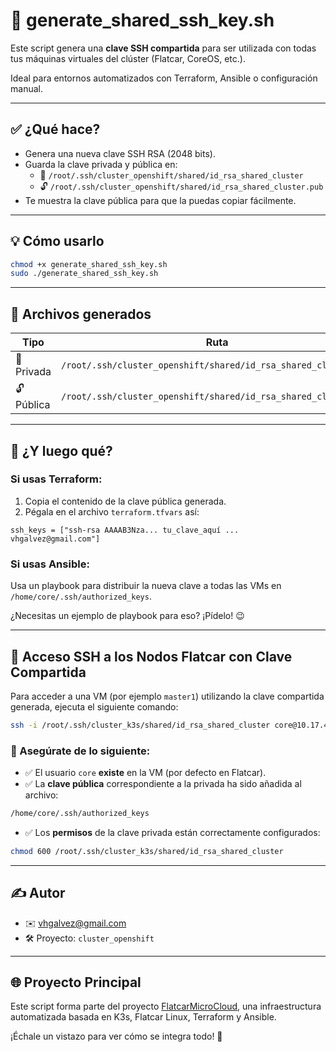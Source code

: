 
# 🔐 generate_shared_ssh_key.sh

Este script genera una **clave SSH compartida** para ser utilizada con todas tus máquinas virtuales del clúster (Flatcar, CoreOS, etc.).

Ideal para entornos automatizados con Terraform, Ansible o configuración manual.

---

## ✅ ¿Qué hace?

- Genera una nueva clave SSH RSA (2048 bits).
- Guarda la clave privada y pública en:
  - 🔐 `/root/.ssh/cluster_openshift/shared/id_rsa_shared_cluster`
  - 🔓 `/root/.ssh/cluster_openshift/shared/id_rsa_shared_cluster.pub`
- Te muestra la clave pública para que la puedas copiar fácilmente.

---

## 💡 Cómo usarlo

```bash
chmod +x generate_shared_ssh_key.sh
sudo ./generate_shared_ssh_key.sh
```

---

## 📁 Archivos generados

| Tipo       | Ruta                                                                 |
|------------|----------------------------------------------------------------------|
| 🔐 Privada | `/root/.ssh/cluster_openshift/shared/id_rsa_shared_cluster`         |
| 🔓 Pública | `/root/.ssh/cluster_openshift/shared/id_rsa_shared_cluster.pub`     |

---

## 🧩 ¿Y luego qué?

### Si usas **Terraform**:
1. Copia el contenido de la clave pública generada.
2. Pégala en el archivo `terraform.tfvars` así:

```hcl
ssh_keys = ["ssh-rsa AAAAB3Nza... tu_clave_aquí ... vhgalvez@gmail.com"]
```

### Si usas **Ansible**:
Usa un playbook para distribuir la nueva clave a todas las VMs en `/home/core/.ssh/authorized_keys`.

¿Necesitas un ejemplo de playbook para eso? ¡Pídelo! 😉

---

## 🔑 Acceso SSH a los Nodos Flatcar con Clave Compartida

Para acceder a una VM (por ejemplo `master1`) utilizando la clave compartida generada, ejecuta el siguiente comando:

```bash
ssh -i /root/.ssh/cluster_k3s/shared/id_rsa_shared_cluster core@10.17.4.21
```

### 🔐 Asegúrate de lo siguiente:

- ✅ El usuario `core` **existe** en la VM (por defecto en Flatcar).
- ✅ La **clave pública** correspondiente a la privada ha sido añadida al archivo:

```bash
/home/core/.ssh/authorized_keys
```

- ✅ Los **permisos** de la clave privada están correctamente configurados:

```bash
chmod 600 /root/.ssh/cluster_k3s/shared/id_rsa_shared_cluster
```

---

## ✍️ Autor

- ✉️ [vhgalvez@gmail.com](mailto:vhgalvez@gmail.com)
- 🛠️ Proyecto: `cluster_openshift`

---

## 🌐 Proyecto Principal

Este script forma parte del proyecto [FlatcarMicroCloud](https://github.com/vhgalvez/FlatcarMicroCloud), una infraestructura automatizada basada en K3s, Flatcar Linux, Terraform y Ansible.

¡Échale un vistazo para ver cómo se integra todo! 🚀